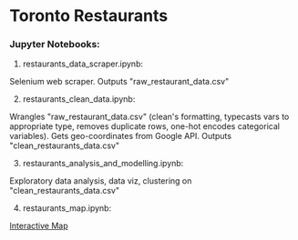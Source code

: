 # Toronto Restaurants

### Jupyter Notebooks: 
1. restaurants_data_scraper.ipynb: 

Selenium web scraper. Outputs "raw_restaurant_data.csv"

2. restaurants_clean_data.ipynb: 

Wrangles "raw_restaurant_data.csv" (clean's formatting, typecasts vars to appropriate type, removes duplicate rows, one-hot encodes categorical variables). Gets geo-coordinates from Google API. Outputs "clean_restaurants_data.csv"

3. restaurants_analysis_and_modelling.ipynb: 

Exploratory data analysis, data viz, clustering on "clean_restaurants_data.csv"

4. restaurants_map.ipynb:  

[Interactive Map](https://nbviewer.jupyter.org/github/monavvari/Toronto_Restaurants/blob/master/restaurants_map.ipynb?fbclid=IwAR1KC3VK0KkS9XUbdjeHaQjtzvyyz8h3ZluM7C-fneYJ5UO3KHt6ubFFjWM)
